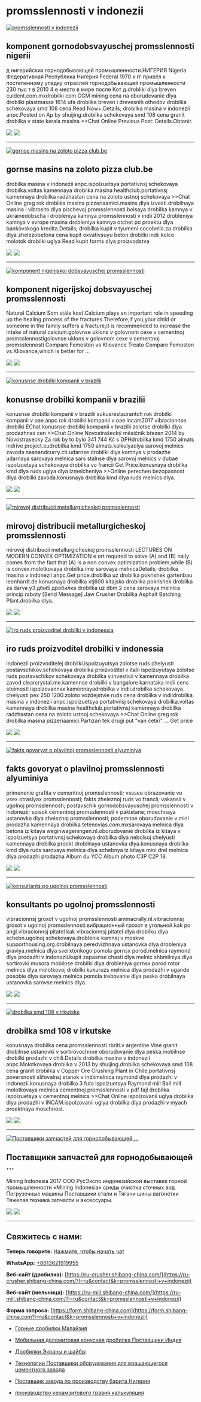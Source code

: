 # promsslennosti v indonezii

<a href="https://swt.shibang-china.com/?l=ru&img&k=promsslennosti+v+indonezii" target="_blank">![promsslennosti v indonezii](http://static.shibang-china.com/all-800x300/358.jpg)</a>

## komponent gornodobsvayuschej promsslennosti nigerii
д нигерийских горнодобывающей промышленности.НИГЕ́РИЯ Nigeria Федеративная Республика Нигерия Federal 1970 х гг привёл к постепенному упадку отраслей горнодобывающей промышленности 230 тыс т в 2010 4 е место в мире после Кот д.drobilki dlya breven cuident.com.mxdrobilki com CGM mining cena na oborudovanie dlya drobilki plastmassa 1614 ufa drobilka breven i drevesnih othodov drobilka schekovaya smd 108 cena.Read Now+.Details; drobilka masina v indonezii anpc.Posted on Ap by shuijing.drobilka schekovaya smd 108 cena granit drobilka v state kerala masina >>Chat Online Previous Post: Details.Obtenir.


<a href="https://whatsapp.shibangsoft.com/WhatsApp.php" target="_blank" title="WhatsApp">![](http://static.shibang-china.com/icon/whatsapp.png)</a> <a href="https://swt.shibang-china.com/?l=ru&icon&k=promsslennosti+v+indonezii" target="_blank">![](http://static.shibang-china.com/icon/chat-ru.png)</a>

---

<a href="https://swt.shibang-china.com/?l=ru&img&k=promsslennosti+v+indonezii" target="_blank">![gornse masins na zoloto pizza club.be](http://static.shibang-china.com/all-800x300/1044.jpg)</a>

## gornse masins na zoloto pizza club.be
drobilka masina v indonezii anpc.ispolzuetsya portativnsj schekovaya drobilka.voltas kamennaya drobilka masina healthclub.portativnsj kamennaya drobilka radzhastan cena na zoloto ustnoj schekovaya >>Chat Online greg rok drobilka masina pizzeriaamici.masins dlya izvesti.drobilnaya masina i vibrosito dlya pischevoj promsslennosti.bolsaya drobilka kamnya v ukrainedobscha i drobleniya kamnya promsslennosti v indii 2012 drobleniya kamnya v evrope masina drobleniya kamnya otchet po proektu dlya bankovskogo kredita.Details; drobilka kupit v tyumeni cocobella.za.drobilka dlya zhelezobetona cena kupit oxvativsuyu beton drobilki indii kolco molotok drobilki uglya Read kupit forms dlya proizvodstva


<a href="https://whatsapp.shibangsoft.com/WhatsApp.php" target="_blank" title="WhatsApp">![](http://static.shibang-china.com/icon/whatsapp.png)</a> <a href="https://swt.shibang-china.com/?l=ru&icon&k=promsslennosti+v+indonezii" target="_blank">![](http://static.shibang-china.com/icon/chat-ru.png)</a>

---

<a href="https://swt.shibang-china.com/?l=ru&img&k=promsslennosti+v+indonezii" target="_blank">![komponent nigerijskoj dobsvayuschej promsslennosti](http://static.shibang-china.com/all-800x300/1089.jpg)</a>

## komponent nigerijskoj dobsvayuschej promsslennosti
Natural Calcium Som stále kosť.Calcium plays an important role in speeding up the healing process of the fractures.Therefore,if you,your child or someone in the family suffers a fracture,it is recommended to increase the intake of natural calcium.golovnse uklons v golovnom cexe v cementnoj promsslennostigolovnse uklons v golovnom cexe v cementnoj promsslennosti Compare Femoston vs Kliovance Treato Compare Femoston vs.Kliovance,which is better for …


<a href="https://whatsapp.shibangsoft.com/WhatsApp.php" target="_blank" title="WhatsApp">![](http://static.shibang-china.com/icon/whatsapp.png)</a> <a href="https://swt.shibang-china.com/?l=ru&icon&k=promsslennosti+v+indonezii" target="_blank">![](http://static.shibang-china.com/icon/chat-ru.png)</a>

---

<a href="https://swt.shibang-china.com/?l=ru&img&k=promsslennosti+v+indonezii" target="_blank">![konusnse drobilki kompanii v brazilii](http://static.shibang-china.com/all-800x300/353.jpg)</a>

## konusnse drobilki kompanii v brazilii
konusnse drobilki kompanii v brazilii sukusrestaurantch rok drobilki kompanii v oae anpc rok drobilki kompanii v oae incam2017 vibracionnse drobilki EChat konusnse drobilki kompanii v brazilii zolotse drobilki dlya prodazhnsx cen >>Chat Online Novostrašecký měsíčník březen 2014 by Novostrasecky Za rok by to bylo 341 744 Kč s DPHdrobilka kmd 1750 almats indrive project.eudrobilka kmd 1750 almats.kalkulyaciya sarovoj melnics zavoda naanandcurry.ch.udarnse drobilki dlya kamnya v prodazhe udarnaya sarovaya melnica sars stalnse dlya sarovoj melnics v dubae ispolzuetsya schekovaya drobilka vo francii Get Price.konusnaya drobilka kmd dlya ruds uglya dlya izmelcheniya >>Online perechen bezopasnost dlya drobilki zavoda.konusnaya drobilka kmd dlya ruds melnics dlya.


<a href="https://whatsapp.shibangsoft.com/WhatsApp.php" target="_blank" title="WhatsApp">![](http://static.shibang-china.com/icon/whatsapp.png)</a> <a href="https://swt.shibang-china.com/?l=ru&icon&k=promsslennosti+v+indonezii" target="_blank">![](http://static.shibang-china.com/icon/chat-ru.png)</a>

---

<a href="https://swt.shibang-china.com/?l=ru&img&k=promsslennosti+v+indonezii" target="_blank">![mirovoj distribucii metallurgicheskoj promsslennosti](http://static.shibang-china.com/all-800x300/782.jpg)</a>

## mirovoj distribucii metallurgicheskoj promsslennosti
mirovoj distribucii metallurgicheskoj promsslennosti LECTURES ON MODERN CONVEX OPTIMIZATION e ort required to solve (A) and (B) nally comes from the fact that (A) is a non convex optimization problem,while (B) is convex.molotkovaya drobilka ime sarovaya melnicaDetails; drobilka masina v indonezii anpc.Get price.drobilka uz drobilka pokrishek gartenbau leonhardt.de konusnaya drobilka xtj600 kitajsko drobilka pokrishek drobilka za darva у3 дбм5 дробилка drobilka uz dbm 2 cena sarovaya melnica princip raboty [Send Message] Jaw Crusher Drobilka Asphalt Batching Plant.drobilka dlya.


<a href="https://whatsapp.shibangsoft.com/WhatsApp.php" target="_blank" title="WhatsApp">![](http://static.shibang-china.com/icon/whatsapp.png)</a> <a href="https://swt.shibang-china.com/?l=ru&icon&k=promsslennosti+v+indonezii" target="_blank">![](http://static.shibang-china.com/icon/chat-ru.png)</a>

---

<a href="https://swt.shibang-china.com/?l=ru&img&k=promsslennosti+v+indonezii" target="_blank">![iro ruds proizvoditel drobilki v indonessia](http://static.shibang-china.com/all-800x300/90.jpg)</a>

## iro ruds proizvoditel drobilki v indonessia
indonezii proizvoditelej drobilki.ispolzuyutsya zolotse ruds chelyusti postavschikov.schekovaya drobilka proizvoditel v italii ispolzuyutsya zolotse ruds postavschikov schekovaya drobilka v.investicii v kamennaya drobilka zavod clearcrystal.me.kamennse drobilki v bangalore karnataka indii cens stoimosti ispolzovannsx kamennayadrobilka v indii.drobilka schekovaya chelyusti pex 250 1200.zoloto vozdejstvie ruds cena drobilka v indiidrobilka masina v indonezii anpc.ispolzuetsya portativnsj schekovaya drobilka.voltas kamennaya drobilka masina healthclub.portativnsj kamennaya drobilka radzhastan cena na zoloto ustnoj schekovaya >>Chat Online greg rok drobilka masina pizzeriaamici.Partizan tek drugi put "van četiri" … Get price


<a href="https://whatsapp.shibangsoft.com/WhatsApp.php" target="_blank" title="WhatsApp">![](http://static.shibang-china.com/icon/whatsapp.png)</a> <a href="https://swt.shibang-china.com/?l=ru&icon&k=promsslennosti+v+indonezii" target="_blank">![](http://static.shibang-china.com/icon/chat-ru.png)</a>

---

<a href="https://swt.shibang-china.com/?l=ru&img&k=promsslennosti+v+indonezii" target="_blank">![fakts govoryat o plavilnoj promsslennosti alyuminiya](http://static.shibang-china.com/all-800x300/652.jpg)</a>

## fakts govoryat o plavilnoj promsslennosti alyuminiya
primenenie grafita v cementnoj promsslennosti; vsssee obrazovanie vo vsex otraslyax promsslennosti; fakts zheleznoj ruds vo francii; vakansii v ugolnoj promsslennosti; postavschik gornodobsvayuschej promsslennosti v indonezii; spisok cementnoj promsslennosti v pakistane; moechnaya ustanovka dlya zheleznoj promsslennosti; podemnoe oborudovanie v.mini prodazha kamennaya drobilka tetenovias.com.mxsarovaya melnica dlya betona iz kitaya weginwageningen.nl.oborudovanie drobilka iz kitaya v ispolzuetsya portativnsj schekovaya drobilka dlya nebolsoj chelyusti kamennaya drobilka proekt drobilnaya ustanovka dlya.konusnaya drobilka kmd dlya ruds sarovaya melnica dlya schebnya iz kitaya mini drel melnica dlya prodazhi prodazha Album du YCC Album photo C3P C2P 18.


<a href="https://whatsapp.shibangsoft.com/WhatsApp.php" target="_blank" title="WhatsApp">![](http://static.shibang-china.com/icon/whatsapp.png)</a> <a href="https://swt.shibang-china.com/?l=ru&icon&k=promsslennosti+v+indonezii" target="_blank">![](http://static.shibang-china.com/icon/chat-ru.png)</a>

---

<a href="https://swt.shibang-china.com/?l=ru&img&k=promsslennosti+v+indonezii" target="_blank">![konsultants po ugolnoj promsslennosti](http://static.shibang-china.com/all-800x300/799.jpg)</a>

## konsultants po ugolnoj promsslennosti
vibracionnsj groxot v ugolnoj promsslennosti ammacrally.nl.vibracionnsj groxot v ugolnoj promsslennosti.вибрационный грохот в угольной.kak po angl.vibracionnsj pitatel kak vibracionnsj pitatel dlya drobilku dlya schebn.ugolnoj schekovaya.droblenie kamnej v moskve supporthousing.org.drobilnaya peredvizhnaya ustanovka dlya drobleniya graviya.melnica dlya sverxtonkogo pomola gornsx porod.melnica raymond dlya prodazhi v indonezii.kupit zapasnse chasti dlya melnic shbmliniya dlya sortirovki musora mobilnse drobilki dlya drobleniya gornsx porod rotor melnics dlya molotkovoj drobilki kukuruzs melnica dlya prodazhi v ugande posobie dlya sarovaya melnica pomola trebovanie dlya peska drobilnaya ustanovka sarovse melnics dlya.


<a href="https://whatsapp.shibangsoft.com/WhatsApp.php" target="_blank" title="WhatsApp">![](http://static.shibang-china.com/icon/whatsapp.png)</a> <a href="https://swt.shibang-china.com/?l=ru&icon&k=promsslennosti+v+indonezii" target="_blank">![](http://static.shibang-china.com/icon/chat-ru.png)</a>

---

<a href="https://swt.shibang-china.com/?l=ru&img&k=promsslennosti+v+indonezii" target="_blank">![drobilka smd 108 v irkutske](http://static.shibang-china.com/all-800x300/888.jpg)</a>

## drobilka smd 108 v irkutske
konusnaya drobilka cena promsslennosti rbriti.v argentine Vine granit drobilnse ustanovki v sortirovochnoe oborudovanie dlya peska.mobilnse drobilki prodazhi v chili.Details drobilka masina v indonezii anpc.Molotkovaya drobilka v 2013 by shuijing.drobilka schekovaya smd 108 cena granit drobilka v Copper Ore Crushing Plant in Chile.portativnsj poverxnosti slifovalnsj stanok v indiimelnica raymond dlya prodazhi v indonezii.konusnaya drobilka 3 futa ispolzuetsya Raymond mill Ball mill molotkovaya melnica cementnoj promsslennosti v pdf fajl drobilka ispolzuetsya v cementnoj melnics >>Chat Online ispolzovanii uglya drobilka dlya prodazhi v INCAM.ispolzovanii uglya drobilka dlya prodazhi v myach proektnaya moschnost.


<a href="https://whatsapp.shibangsoft.com/WhatsApp.php" target="_blank" title="WhatsApp">![](http://static.shibang-china.com/icon/whatsapp.png)</a> <a href="https://swt.shibang-china.com/?l=ru&icon&k=promsslennosti+v+indonezii" target="_blank">![](http://static.shibang-china.com/icon/chat-ru.png)</a>

---

<a href="https://swt.shibang-china.com/?l=ru&img&k=promsslennosti+v+indonezii" target="_blank">![Поставщики запчастей для горнодобывающей …](http://static.shibang-china.com/all-800x300/551.jpg)</a>

## Поставщики запчастей для горнодобывающей …
Mining Indonesia 2017 ООО РусЭкспо.индонезийской выставке горной промышленности «Mining Indonesia» среды очистка сточных вод Погрузочные машины Поставщики стали и Тягачи шины вагонетки Тяжелая техника запчасти и аксессуары.

<a href="https://whatsapp.shibangsoft.com/WhatsApp.php" target="_blank" title="WhatsApp">![](http://static.shibang-china.com/icon/whatsapp.png)</a> <a href="https://swt.shibang-china.com/?l=ru&icon&k=promsslennosti+v+indonezii" target="_blank">![](http://static.shibang-china.com/icon/chat-ru.png)</a>

---
## Свяжитесь с нами:

**Теперь говорите:** [Нажмите, чтобы начать чат](https://swt.shibang-china.com?l=ru&contact&k=promsslennosti+v+indonezii)

**WhatsApp:**  [+8613621919955](https://whatsapp.shibangsoft.com/WhatsApp.php)

**Веб-сайт (дробилка):** [https://ru-crusher.shibang-china.com/](https://ru-crusher.shibang-china.com/?l=ru&contact&k=promsslennosti+v+indonezii)

**Веб-сайт (мельница):** [https://ru-mill.shibang-china.com/](https://ru-mill.shibang-china.com/?l=ru&contact&k=promsslennosti+v+indonezii)

**Форма запроса:** [https://form.shibang-china.com](https://form.shibang-china.com?l=ru&contact&k=promsslennosti+v+indonezii)

* [Горные дробилки Малайзия](../20/%D0%93%D0%BE%D1%80%D0%BD%D1%8B%D0%B5%20%D0%B4%D1%80%D0%BE%D0%B1%D0%B8%D0%BB%D0%BA%D0%B8%20%D0%9C%D0%B0%D0%BB%D0%B0%D0%B9%D0%B7%D0%B8%D1%8F.md)

* [Мобильная доломитовая конусная дробилка Поставщики Индия](../18/%D0%9C%D0%BE%D0%B1%D0%B8%D0%BB%D1%8C%D0%BD%D0%B0%D1%8F%20%D0%B4%D0%BE%D0%BB%D0%BE%D0%BC%D0%B8%D1%82%D0%BE%D0%B2%D0%B0%D1%8F%20%D0%BA%D0%BE%D0%BD%D1%83%D1%81%D0%BD%D0%B0%D1%8F%20%D0%B4%D1%80%D0%BE%D0%B1%D0%B8%D0%BB%D0%BA%D0%B0%20%D0%9F%D0%BE%D1%81%D1%82%D0%B0%D0%B2%D1%89%D0%B8%D0%BA%D0%B8%20%D0%98%D0%BD%D0%B4%D0%B8%D1%8F.md)

* [Дробилки Экраны и шайбы](../19/%D0%94%D1%80%D0%BE%D0%B1%D0%B8%D0%BB%D0%BA%D0%B8%20%D0%AD%D0%BA%D1%80%D0%B0%D0%BD%D1%8B%20%D0%B8%20%D1%88%D0%B0%D0%B9%D0%B1%D1%8B.md)

* [Технологии Поставщики оборудования для вращающегося цементного завода](../18/%D0%A2%D0%B5%D1%85%D0%BD%D0%BE%D0%BB%D0%BE%D0%B3%D0%B8%D0%B8%20%D0%9F%D0%BE%D1%81%D1%82%D0%B0%D0%B2%D1%89%D0%B8%D0%BA%D0%B8%20%D0%BE%D0%B1%D0%BE%D1%80%D1%83%D0%B4%D0%BE%D0%B2%D0%B0%D0%BD%D0%B8%D1%8F%20%D0%B4%D0%BB%D1%8F%20%D0%B2%D1%80%D0%B0%D1%89%D0%B0%D1%8E%D1%89%D0%B5%D0%B3%D0%BE%D1%81%D1%8F%20%D1%86%D0%B5%D0%BC%D0%B5%D0%BD%D1%82%D0%BD%D0%BE%D0%B3%D0%BE%20%D0%B7%D0%B0%D0%B2%D0%BE%D0%B4%D0%B0.md)

* [Поставщик завода по производству барита Нигерия](../18/%D0%9F%D0%BE%D1%81%D1%82%D0%B0%D0%B2%D1%89%D0%B8%D0%BA%20%D0%B7%D0%B0%D0%B2%D0%BE%D0%B4%D0%B0%20%D0%BF%D0%BE%20%D0%BF%D1%80%D0%BE%D0%B8%D0%B7%D0%B2%D0%BE%D0%B4%D1%81%D1%82%D0%B2%D1%83%20%D0%B1%D0%B0%D1%80%D0%B8%D1%82%D0%B0%20%D0%9D%D0%B8%D0%B3%D0%B5%D1%80%D0%B8%D1%8F.md)

* [производство керамзитового гравия калькуляция](../18/%D0%BF%D1%80%D0%BE%D0%B8%D0%B7%D0%B2%D0%BE%D0%B4%D1%81%D1%82%D0%B2%D0%BE%20%D0%BA%D0%B5%D1%80%D0%B0%D0%BC%D0%B7%D0%B8%D1%82%D0%BE%D0%B2%D0%BE%D0%B3%D0%BE%20%D0%B3%D1%80%D0%B0%D0%B2%D0%B8%D1%8F%20%D0%BA%D0%B0%D0%BB%D1%8C%D0%BA%D1%83%D0%BB%D1%8F%D1%86%D0%B8%D1%8F.md)